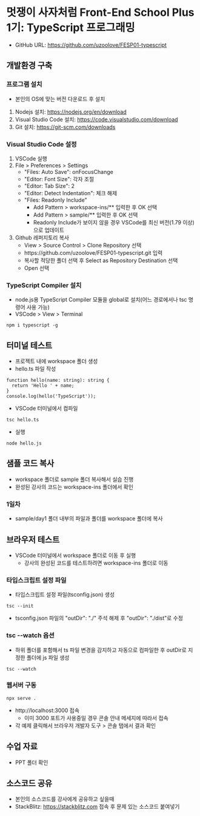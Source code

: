 # 멋쟁이 사자처럼 Front-End School Plus 1기: TypeScript 프로그래밍
* GitHub URL: https://github.com/uzoolove/FESP01-typescript

## 개발환경 구축
### 프로그램 설치
* 본인의 OS에 맞는 버전 다운로드 후 설치
1. Nodejs 설치: https://nodejs.org/en/download
2. Visual Studio Code 설치: https://code.visualstudio.com/download
3. Git 설치: https://git-scm.com/downloads

### Visual Studio Code 설정
1. VSCode 실행
2. File > Preferences > Settings
	* "Files: Auto Save": onFocusChange
	* "Editor: Font Size": 각자 조절
	* "Editor: Tab Size": 2
	* "Editor: Detect Indentation": 체크 해제
	* "Files: Readonly Include"
		- Add Pattern > workspace-ins/** 입력한 후 OK 선택
		- Add Pattern > sample/** 입력한 후 OK 선택
		- Readonly Include가 보이지 않을 경우 VSCode를 최신 버전(1.79 이상)으로 업데이트
3. Github 레퍼지토리 복사
	* View > Source Control > Clone Repository 선택
	* <nohyper>https</nohyper>://github.com/uzoolove/FESP01-typescript.git 입력
	* 복사할 적당한 폴더 선택 후 Select as Repository Destination 선택
	* Open 선택

### TypeScript Compiler 설치
* node.js용 TypeScript Compiler 모듈을 global로 설치(어느 경로에서나 tsc 명령어 사용 가능)
* VSCode > View > Terminal
```
npm i typescript -g
```

## 터미널 테스트
* 프로젝트 내에 workspace 폴더 생성
* hello.ts 파일 작성
```
function hello(name: string): string {
  return 'Hello ' + name;
}
console.log(hello('TypeScript'));
```
* VSCode 터미널에서 컴파일
```
tsc hello.ts
```
* 실행
```
node hello.js
```

## 샘플 코드 복사
* workspace 폴더로 sample 폴더 복사해서 실습 진행
* 완성된 강사의 코드는 workspace-ins 폴더에서 확인
### 1일차
* sample/day1 폴더 내부의 파일과 폴더를 workspace 폴더에 복사

## 브라우저 테스트
* VSCode 터미널에서 workspace 폴더로 이동 후 실행
  - 강사의 완성된 코드를 테스트하려면 workspace-ins 폴더로 이동

### 타입스크립트 설정 파일
* 타입스크립트 설정 파일(tsconfig.json) 생성
```
tsc --init
```
* tsconfig.json 파일의 "outDir": "./" 주석 해제 후 "outDir": "./dist"로 수정

### tsc --watch 옵션
* 하위 폴더를 포함해서 ts 파일 변경을 감지하고 자동으로 컴파일한 후 outDir로 지정한 폴더에 js 파일 생성
```
tsc --watch
```

### 웹서버 구동
```
npx serve .
```
* http://localhost:3000 접속
  - 이미 3000 포트가 사용중일 경우 콘솔 안내 메세지에 따라서 접속
* 각 예제 클릭해서 브라우저 개발자 도구 > 콘솔 탭에서 결과 확인

## 수업 자료
* PPT 폴더 확인

## 소스코드 공유
* 본인의 소스코드를 강사에게 공유하고 싶을때
* StackBlitz: https://stackblitz.com 접속 후 문제 있는 소스코드 붙여넣기

